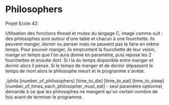# Philosophers

Projet Ecole 42:

Utilisation des fonctions thread et mutex du langage C, imagé comme suit :
des philosophes sont autour d'une table et chacun à une fourchette. Ils peuvent manger, dormir ou penser mais ne peuvent pas le faire en même temps.
Pour pouvoir manger, ils empruntent la fourchette de leur voisin, mange un temps que l'on aura donné en paramètre, puis repose les 2 fourchettes
et ensuite dort. Si i la du temps disponible entre manger et dormir alors il pense.
Si le temps de manger et de dormir dépassent le temps de mort alors le philosophe meurt et le programme s'arrète.

./philo [number_of_philosophers] [time_to_die] [time_to_eat] [time_to_sleep] [number_of_times_each_philosopher_must_eat] - seul paramètre optionnel,        demande à ce que les philosophes ne mangent qu'un certain nombre de fois avant de terminer le programme.
